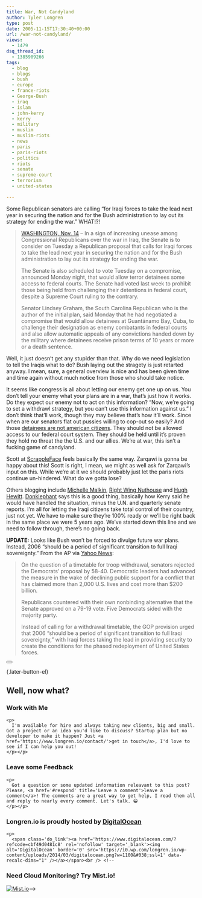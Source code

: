 ```yaml
---
title: War, Not Candyland
author: Tyler Longren
type: post
date: 2005-11-15T17:30:40+00:00
url: /war-not-candyland/
views:
  - 1479
dsq_thread_id:
  - 1385909266
tags:
  - blog
  - blogs
  - bush
  - europe
  - france-riots
  - George-Bush
  - iraq
  - islam
  - john-kerry
  - kerry
  - military
  - muslim
  - muslim-riots
  - news
  - paris
  - paris-riots
  - politics
  - riots
  - senate
  - supreme-court
  - terrorism
  - united-states

---
```

Some Republican senators are calling &#8220;for Iraqi forces to take the lead next year in securing the nation and for the Bush administration to lay out its strategy for ending the war.&#8221; WHAT!?!  
<!--adsense-->

> [WASHINGTON, Nov. 14][1] &#8211; In a sign of increasing unease among Congressional Republicans over the war in Iraq, the Senate is to consider on Tuesday a Republican proposal that calls for Iraqi forces to take the lead next year in securing the nation and for the Bush administration to lay out its strategy for ending the war.
> 
> The Senate is also scheduled to vote Tuesday on a compromise, announced Monday night, that would allow terror detainees some access to federal courts. The Senate had voted last week to prohibit those being held from challenging their detentions in federal court, despite a Supreme Court ruling to the contrary.
> 
> Senator Lindsey Graham, the South Carolina Republican who is the author of the initial plan, said Monday that he had negotiated a compromise that would allow detainees at Guantánamo Bay, Cuba, to challenge their designation as enemy combatants in federal courts and also allow automatic appeals of any convictions handed down by the military where detainees receive prison terms of 10 years or more or a death sentence.

Well, it just doesn&#8217;t get any stupider than that. Why do we need legislation to tell the Iraqis what to do? Bush laying out the stragety is just retarted anyway. I mean, sure, a general overview is nice and has been given time and time again without much notice from those who should take notice.  
<!--adsense-->

  
It seems like congress is all about letting our enemy get one up on us. You don&#8217;t tell your enemy what your plans are in a war, that&#8217;s just how it works. Do they expect our enemy not to act on this information? &#8220;Now, we&#8217;re going to set a withdrawl strategy, but you can&#8217;t use this information against us.&#8221; I don&#8217;t think that&#8217;ll work, though they may believe that&#8217;s how it&#8217;ll work. Since when are our senators flat out pussies willing to cop-out so easily? And those [detainees are not american citizens][2]. They should not be allowed access to our federal court system. They should be held until it&#8217;s proven they hold no threat the the U.S. and our allies. We&#8217;re at war, this isn&#8217;t a fucking game of candyland.

Scott at [ScrappleFace][3] feels basically the same way. Zarqawi is gonna be happy about this! Scott is right, I mean, we might as well ask for Zarqawi&#8217;s input on this. While we&#8217;re at it we should probably just let the paris riots continue un-hindered. What do we gotta lose?

Others blogging include [Michelle Malkin][4], [Right Wing Nuthouse][5] and [Hugh Hewitt][6]. [Donklephant][7] says this is a good thing, basically how Kerry said he would have handled the situation, minus the U.N. and quarterly senate reports. I&#8217;m all for letting the Iraqi citizens take total control of their country, just not yet. We have to make sure they&#8217;re 100% ready or we&#8217;ll be right back in the same place we were 5 years ago. We&#8217;ve started down this line and we need to follow through, there&#8217;s no going back.

**UPDATE:** Looks like Bush won&#8217;t be forced to divulge future war plans. Instead, 2006 &#8220;should be a period of significant transition to full Iraqi sovereignty.&#8221; From the AP via [Yahoo News][8]:

> On the question of a timetable for troop withdrawal, senators rejected the Democrats&#8217; proposal by 58-40. Democratic leaders had advanced the measure in the wake of declining public support for a conflict that has claimed more than 2,000 U.S. lives and cost more than $200 billion.
> 
> Republicans countered with their own nonbinding alternative that the Senate approved on a 79-19 vote. Five Democrats sided with the majority party.
> 
> Instead of calling for a withdrawal timetable, the GOP provision urged that 2006 &#8220;should be a period of significant transition to full Iraqi sovereignty,&#8221; with Iraqi forces taking the lead in providing security to create the conditions for the phased redeployment of United States forces.

<div class="wpulike wpulike-default " >
  <div class="wp_ulike_general_class wp_ulike_is_not_liked">
    <button type="button"
					aria-label="Like Button"
					data-ulike-id="2091"
					data-ulike-nonce="359f431e9f"
					data-ulike-type="likeThis"
					data-ulike-template="wpulike-default"
					data-ulike-display-likers="0"
					data-ulike-disable-pophover="0"
					class="wp_ulike_btn wp_ulike_put_image wp_likethis_2091"></button><span class="count-box"></span>
  </div>
</div>

[][9]{.later-button-el}

<div class='what-next'>
  <h2>
    Well, now what?
  </h2>
  
  <div class='hire'>
    <h3>
      Work with Me
    </h3>
    
    <p>
      I'm available for hire and always taking new clients, big and small. Got a project or an idea you'd like to discuss? Startup plan but no developer to make it happen? Just <a href='https://www.longren.io/contact/'>get in touch</a>, I'd love to see if I can help you out!
    </p></p>
  </div>
  
  <div class='hire'>
    <h3>
      Leave some Feedback
    </h3>
    
    <p>
      Got a question or some updated information releavant to this post? Please, <a href='#respond' title='Leave a comment'>leave a comment</a>! The comments are a great way to get help, I read them all and reply to nearly every comment. Let's talk. 😀
    </p></p>
  </div>
  
  <div class='now-what-bottom-ad'>
    <h3>
      Longren.io is proudly hosted by <a href='https://www.digitalocean.com/?refcode=cbf49d0481c8'>DigitalOcean</a>
    </h3>
    
    <p>
      <span class='do_link'><a href='https://www.digitalocean.com/?refcode=cbf49d0481c8' rel='nofollow' target='_blank'><img alt='DigitalOcean' border='0' src='https://i0.wp.com/longren.io/wp-content/uploads/2014/03/digitalocean.png?w=1100&#038;ssl=1' data-recalc-dims="1" /></a></span><br /> <!--

<h3>Need Cloud Monitoring? Try Mist.io!</h3>

<span class='do_link'><a href='http://mist.io/?ref=tyler' rel='nofollow' target='_blank'><img alt='Mist.io' border='0' src='https://i0.wp.com/longren.io/wp-content/uploads/2014/04/mistio.jpg?w=1100&#038;ssl=1' data-recalc-dims="1"></a></span>--></div> </div>

 [1]: http://www.nytimes.com/2005/11/15/politics/15cong.html?ex=1289710800&en=e7ff1f3c91dd5e95&ei=5090&partner=rssuserland&emc=rss
 [2]: http://www.washingtonpost.com/wp-dyn/content/article/2005/11/14/AR2005111401508.html
 [3]: http://www.scrappleface.com/?p=2070
 [4]: http://michellemalkin.com/archives/003894.htm
 [5]: http://rightwingnuthouse.com/archives/2005/11/15/republican-nervous-nellies/
 [6]: http://hughhewitt.com/archives/2005/11/13-week/index.php#000537
 [7]: http://donklephant.com/2005/11/15/republicans-want-iraq-ch-ch-ch-changes/
 [8]: http://news.yahoo.com/s/ap/20051115/ap_on_go_co/congress_iraq
 [9]: #